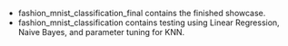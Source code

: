 - fashion_mnist_classification_final contains the finished showcase. 
- fashion_mnist_classification contains testing using Linear Regression, Naive Bayes, and parameter tuning for KNN.
